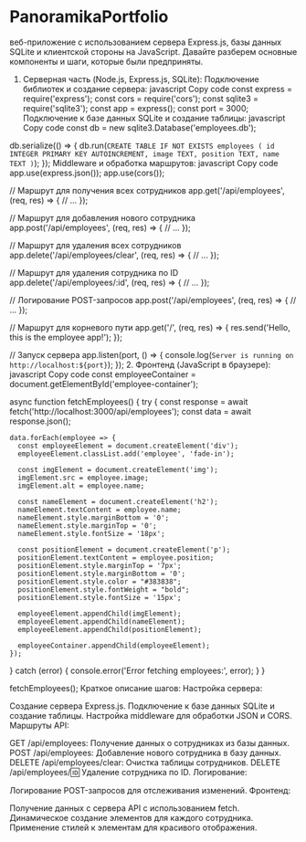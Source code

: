 # PanoramikaPortfolio

 веб-приложение с использованием сервера Express.js, базы данных SQLite и клиентской стороны на JavaScript. Давайте разберем основные компоненты и шаги, которые были предприняты.

1. Серверная часть (Node.js, Express.js, SQLite):
Подключение библиотек и создание сервера:
javascript
Copy code
const express = require('express');
const cors = require('cors');
const sqlite3 = require('sqlite3');
const app = express();
const port = 3000;
Подключение к базе данных SQLite и создание таблицы:
javascript
Copy code
const db = new sqlite3.Database('employees.db');

db.serialize(() => {
  db.run(`
    CREATE TABLE IF NOT EXISTS employees (
      id INTEGER PRIMARY KEY AUTOINCREMENT,
      image TEXT,
      position TEXT,
      name TEXT
    )
  `);
});
Middleware и обработка маршрутов:
javascript
Copy code
app.use(express.json());
app.use(cors());

// Маршрут для получения всех сотрудников
app.get('/api/employees', (req, res) => {
  // ...
});

// Маршрут для добавления нового сотрудника
app.post('/api/employees', (req, res) => {
  // ...
});

// Маршрут для удаления всех сотрудников
app.delete('/api/employees/clear', (req, res) => {
  // ...
});

// Маршрут для удаления сотрудника по ID
app.delete('/api/employees/:id', (req, res) => {
  // ...
});

// Логирование POST-запросов
app.post('/api/employees', (req, res) => {
  // ...
});

// Маршрут для корневого пути
app.get('/', (req, res) => {
  res.send('Hello, this is the employee app!');
});

// Запуск сервера
app.listen(port, () => {
  console.log(`Server is running on http://localhost:${port}`);
});
2. Фронтенд (JavaScript в браузере):
javascript
Copy code
const employeeContainer = document.getElementById('employee-container');

async function fetchEmployees() {
  try {
    const response = await fetch('http://localhost:3000/api/employees');
    const data = await response.json();

    data.forEach(employee => {
      const employeeElement = document.createElement('div');
      employeeElement.classList.add('employee', 'fade-in');

      const imgElement = document.createElement('img');
      imgElement.src = employee.image;
      imgElement.alt = employee.name;

      const nameElement = document.createElement('h2');
      nameElement.textContent = employee.name;
      nameElement.style.marginBottom = '0';
      nameElement.style.marginTop = '0';
      nameElement.style.fontSize = '18px';

      const positionElement = document.createElement('p');
      positionElement.textContent = employee.position;
      positionElement.style.marginTop = '7px';
      positionElement.style.marginBottom = '0';
      positionElement.style.color = "#383838";
      positionElement.style.fontWeight = "bold";
      positionElement.style.fontSize = '15px';

      employeeElement.appendChild(imgElement);
      employeeElement.appendChild(nameElement);
      employeeElement.appendChild(positionElement);

      employeeContainer.appendChild(employeeElement);
    });
  } catch (error) {
    console.error('Error fetching employees:', error);
  }
}

fetchEmployees();
Краткое описание шагов:
Настройка сервера:

Создание сервера Express.js.
Подключение к базе данных SQLite и создание таблицы.
Настройка middleware для обработки JSON и CORS.
Маршруты API:

GET /api/employees: Получение данных о сотрудниках из базы данных.
POST /api/employees: Добавление нового сотрудника в базу данных.
DELETE /api/employees/clear: Очистка таблицы сотрудников.
DELETE /api/employees/:id: Удаление сотрудника по ID.
Логирование:

Логирование POST-запросов для отслеживания изменений.
Фронтенд:

Получение данных с сервера API с использованием fetch.
Динамическое создание элементов для каждого сотрудника.
Применение стилей к элементам для красивого отображения.